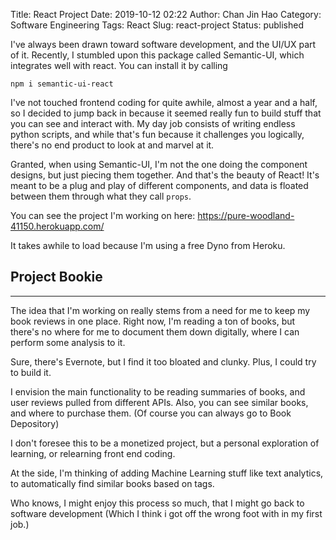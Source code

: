 Title: React Project
Date: 2019-10-12 02:22
Author: Chan Jin Hao
Category: Software Engineering
Tags: React
Slug: react-project
Status: published

I've always been drawn toward software development, and the UI/UX part of it. Recently, I stumbled upon this package called Semantic-UI, which integrates well with react. You can install it by calling

`npm i semantic-ui-react`

I've not touched frontend coding for quite awhile, almost a year and a half, so I decided to jump back in because it seemed really fun to build stuff that you can see and interact with. My day job consists of writing endless python scripts, and while that's fun because it challenges you logically, there's no end product to look at and marvel at it.

Granted, when using Semantic-UI, I'm not the one doing the component designs, but just piecing them together. And that's the beauty of React! It's meant to be a plug and play of different components, and data is floated between them through what they call `props`.

You can see the project I'm working on here: https://pure-woodland-41150.herokuapp.com/

It takes awhile to load because I'm using a free Dyno from Heroku.

## Project Bookie
---

The idea that I'm working on really stems from a need for me to keep my book reviews in one place. Right now, I'm reading a ton of books, but there's no where for me to document them down digitally, where I can perform some analysis to it.

Sure, there's Evernote, but I find it too bloated and clunky. Plus, I could try to build it.

I envision the main functionality to be reading summaries of books, and user reviews pulled from different APIs. Also, you can see similar books, and where to purchase them. (Of course you can always go to Book Depository)

I don't foresee this to be a monetized project, but a personal exploration of learning, or relearning front end coding.

At the side, I'm thinking of adding Machine Learning stuff like text analytics, to automatically find similar books based on tags.

Who knows, I might enjoy this process so much, that I might go back to software development (Which I think i got off the wrong foot with in my first job.)
